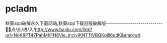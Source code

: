 # pcladm
秋葵app破解永久下载网站,秋葵app下载旧版破解版----------------------------🥧🥧点/此/进/入/http://www.baidu.com/link?url=NoK8PT47PahMhFH8Vie_jnciyIKNTTtVBQKpill6udK&amp;wd
